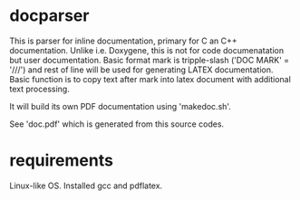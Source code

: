 # docparser

This is parser for inline documentation, primary for C an C++ documentation. 
Unlike i.e. Doxygene, this is not for code documenatation but user documentation.
Basic format mark is tripple-slash ('DOC MARK' = '///') and rest of line will be used for generating LATEX documentation.
Basic function is to copy text after mark into latex document with additional text processing.

It will build its own PDF documentation using 'makedoc.sh'.

See 'doc.pdf' which is generated from this source codes.

# requirements

Linux-like OS.
Installed gcc and pdflatex.


